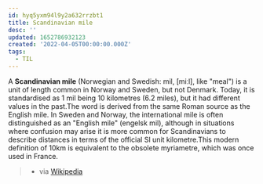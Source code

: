 ```yaml
---
id: hyq5yxm94l9y2a632rrzbt1
title: Scandinavian mile
desc: ''
updated: 1652786932123
created: '2022-04-05T00:00:00.000Z'
tags:
  - TIL
---
```


A **Scandinavian mile** (Norwegian and Swedish: mil, [miːl], like "meal") is a unit of length common in Norway and Sweden, but not Denmark. Today, it is standardised as 1 mil being 10 kilometres (6.2 miles), but it had different values in the past.The word is derived from the same Roman source as the English mile. In Sweden and Norway, the international mile is often distinguished as an "English mile" (engelsk mil), although in situations where confusion may arise it is more common for Scandinavians to describe distances in terms of the official SI unit kilometre.This modern definition of 10km is equivalent to the obsolete myriametre, which was once used in France. 
> - via [Wikipedia](https://en.wikipedia.org/wiki/Scandinavian%20mile)
